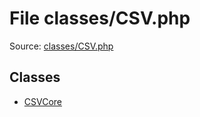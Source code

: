 File classes/CSV.php
=========

Source: [classes/CSV.php](https://github.com/PrestaShop/PrestaShop/blob/1.6.0.9/classes/CSV.php)


Classes
-------

* [CSVCore](class.CSVCore.md)

